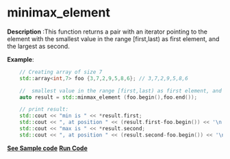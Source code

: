 # minimax_element

**Description** :This function returns a pair with an iterator pointing to the element with the smallest value in the range [first,last) as first element, and the largest as second.

**Example**:
```cpp
    // Creating array of size 7
    std::array<int,7> foo {3,7,2,9,5,8,6}; // 3,7,2,9,5,8,6

    //  smallest value in the range [first,last) as first element, and the largest as second
    auto result = std::minmax_element (foo.begin(),foo.end());

    // print result:
    std::cout << "min is " << *result.first;
    std::cout << ", at position " << (result.first-foo.begin()) << '\n';
    std::cout << "max is " << *result.second;
    std::cout << ", at position " << (result.second-foo.begin()) << '\n';
```
**[See Sample code](../snippets/algorithm/minimax_element.cpp)**
**[Run Code](https://rextester.com/ZNGV69767)**